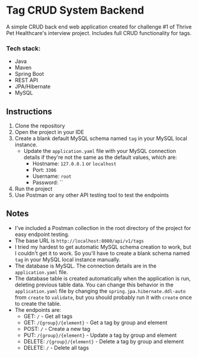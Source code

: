# Tag CRUD System Backend

A simple CRUD back end web application created for challenge #1 of Thrive Pet Healthcare's interview project. Includes full CRUD functionality for tags.

### Tech stack:
- Java
- Maven
- Spring Boot
- REST API
- JPA/Hibernate
- MySQL

## Instructions

1. Clone the repository
2. Open the project in your IDE
3. Create a blank default MySQL schema named `tag` in your MySQL local instance. 
   - Update the `application.yaml` file with your MySQL connection details if they're not the same as the default values, which are:
       - Hostname: `127.0.0.1` or `localhost`
       - Port: `3306`
       - Username: `root`
       - Password: ``
4. Run the project
5. Use Postman or any other API testing tool to test the endpoints

## Notes
- I've included a Postman collection in the root directory of the project for easy endpoint testing.
- The base URL is `http://localhost:8080/api/v1/tags`
- I tried my hardest to get automatic MySQL schema creation to work, but I couldn't get it to work. So you'll have to create a blank schema named `tag` in your MySQL local instance manually.
- The database is MySQL. The connection details are in the `application.yaml` file.
- The database table is created automatically when the application is run, deleting previous table data. You can change this behavior in the `application.yaml` file by changing the `spring.jpa.hibernate.ddl-auto` from `create` to `validate`, but you should probably run it with `create` once to create the table.
- The endpoints are:
    - GET: `/` - Get all tags
    - GET: `/{group}/{element}` - Get a tag by group and element
    - POST: `/` - Create a new tag
    - PUT: `/{group}/{element}` - Update a tag by group and element
    - DELETE: `/{group}/{element}` - Delete a tag by group and element 
    - DELETE: `/` - Delete all tags